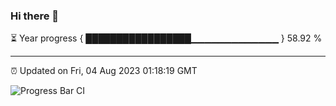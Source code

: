 ### Hi there 👋

⏳ Year progress { █████████████████▁▁▁▁▁▁▁▁▁▁▁▁▁ } 58.92 %

---

⏰ Updated on Fri, 04 Aug 2023 01:18:19 GMT

![Progress Bar CI](https://github.com/liununu/liununu/workflows/Progress%20Bar%20CI/badge.svg)

